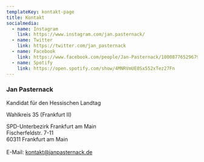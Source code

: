 ```yaml
---
templateKey: kontakt-page
title: Kontakt
socialmedia:
  - name: Instagram
    link: https://www.instagram.com/jan.pasternack/
  - name: Twitter
    link: https://twitter.com/jan_pasternack
  - name: Facebook
    link: https://www.facebook.com/people/Jan-Pasternack/100087765296791/
  - name: Spotify
    link: https://open.spotify.com/show/4MNRVmUE0Sx552xTez27Fn
---
```

### Jan Pasternack

Kandidat für den Hessischen Landtag

Wahlkreis 35 (Frankfurt II)

SPD-Unterbezirk Frankfurt am Main\
Fischerfeldstr. 7-11\
60311 Frankfurt am Main\
\
E-Mail: [kontakt@janpasternack.de](mailto:vorname.name@spd.de)